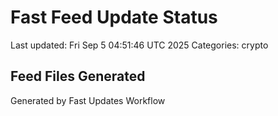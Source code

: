 # Fast Feed Update Status
Last updated: Fri Sep  5 04:51:46 UTC 2025
Categories: crypto

## Feed Files Generated

Generated by Fast Updates Workflow
